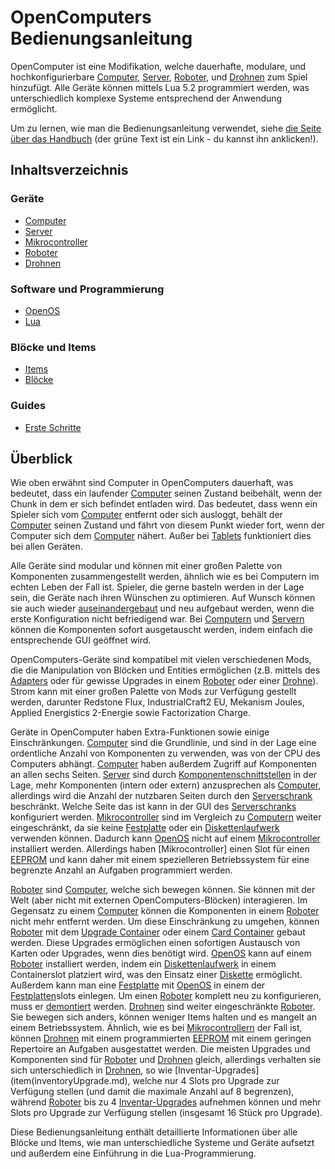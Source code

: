 # OpenComputers Bedienungsanleitung

OpenComputer ist eine Modifikation, welche dauerhafte, modulare, und hochkonfigurierbare [Computer](general/computer.md), [Server](item/server1.md), [Roboter](block/robot.md), und [Drohnen](item/drone.md) zum Spiel hinzufügt. Alle Geräte können mittels Lua 5.2 programmiert werden, was unterschiedlich komplexe Systeme entsprechend der Anwendung ermöglicht. 

Um zu lernen, wie man die Bedienungsanleitung verwendet, siehe [die Seite über das Handbuch](item/manual.md) (der grüne Text ist ein Link - du kannst ihn anklicken!).

## Inhaltsverzeichnis

### Geräte
- [Computer](general/computer.md)
- [Server](item/server1.md)
- [Mikrocontroller](block/microcontroller.md)
- [Roboter](block/robot.md)
- [Drohnen](item/drone.md)

### Software und Programmierung
- [OpenOS](general/openOS.md)
- [Lua](general/lua.md)

### Blöcke und Items
- [Items](item/index.md)
- [Blöcke](block/index.md)

### Guides
- [Erste Schritte](general/quickstart.md)

## Überblick

Wie oben erwähnt sind Computer in OpenComputers dauerhaft, was bedeutet, dass ein laufender [Computer](general/computer.md) seinen Zustand beibehält, wenn der Chunk in dem er sich befindet entladen wird. Das bedeutet, dass wenn ein Spieler sich vom [Computer](general/computer.md) entfernt oder sich ausloggt, behält der [Computer](general/computer.md) seinen Zustand und fährt von diesem Punkt wieder fort, wenn der Computer sich dem [Computer](general/computer.md) nähert. Außer bei [Tablets](item/tabled.md) funktioniert dies bei allen Geräten.

Alle Geräte sind modular und können mit einer großen Palette von Komponenten zusammengestellt werden, ähnlich wie es bei Computern im echten Leben der Fall ist. Spieler, die gerne basteln werden in der Lage sein, die Geräte nach ihren Wünschen zu optimieren. Auf Wunsch können sie auch wieder [auseinandergebaut](block/disassembler) und neu aufgebaut werden, wenn die erste Konfiguration nicht befriedigend war. Bei [Computern](general/computer.md) und [Servern](item/server1.md) können die Komponenten sofort ausgetauscht werden, indem einfach die entsprechende GUI geöffnet wird. 

OpenComputers-Geräte sind kompatibel mit vielen verschiedenen Mods, die die Manipulation von Blöcken und Entities ermöglichen (z.B. mittels des [Adapters](block/adapter.md) oder für gewisse Upgrades in einem [Roboter](block/robot.md) oder einer [Drohne](item/drone.md)). Strom kann mit einer großen Palette von Mods zur Verfügung gestellt werden, darunter Redstone Flux, IndustrialCraft2 EU, Mekanism Joules, Applied Energistics 2-Energie sowie Factorization Charge.

Geräte in OpenComputer haben Extra-Funktionen sowie einige Einschränkungen. [Computer](general/computer.md) sind die Grundlinie, und sind in der Lage eine ordentliche Anzahl von Komponenten zu verwenden, was von der CPU des Computers abhängt. [Computer](general/computer.md) haben außerdem Zugriff auf Komponenten an allen sechs Seiten. [Server](item/server1.md) sind durch [Komponentenschnittstellen](item/componentBus1.md) in der Lage, mehr Komponenten (intern oder extern) anzusprechen als [Computer](general/computer.md), allerdings wird die Anzahl der nutzbaren Seiten durch den [Serverschrank](block/serverRack.md) beschränkt. Welche Seite das ist kann in der GUI des [Serverschranks](block/serverRack.md) konfiguriert werden. [Mikrocontroller](block/microcontroller.md) sind im Vergleich zu [Computern](general/computer.md) weiter eingeschränkt, da sie keine [Festplatte](item/hdd1.md) oder ein [Diskettenlaufwerk](block/diskDrive.md) verwenden können. Dadurch kann [OpenOS](general/openOS.md) nicht auf einem [Mikrocontroller](block/microcontroller.md) installiert werden. Allerdings haben [Mikrocontroller] einen Slot für einen [EEPROM](item/eeprom.md) und kann daher mit einem spezielleren Betriebssystem für eine begrenzte Anzahl an Aufgaben programmiert werden.

[Roboter](block/robot.md) sind [Computer](general/computer.md), welche sich bewegen können. Sie können mit der Welt (aber nicht mit externen OpenComputers-Blöcken) interagieren. Im Gegensatz zu einem [Computer](general/computer.md) können die Komponenten in einem [Roboter](block/robot.md) nicht mehr entfernt werden. Um diese Einschränkung zu umgehen, können [Roboter](block/robot.md) mit dem [Upgrade Container](item/upgradeContainer) oder einem [Card Container](item/cardContainer1.md) gebaut werden. Diese Upgrades ermöglichen einen sofortigen Austausch von Karten oder Upgrades, wenn dies benötigt wird. [OpenOS](general/openOS.md) kann auf einem [Roboter](block/robot.md) installiert werden, indem ein [Diskettenlaufwerk](block/diskDrive.md) in einem Containerslot platziert wird, was den Einsatz einer [Diskette](item/floppy.md) ermöglicht. Außerdem kann man eine [Festplatte](item/hdd1.md) mit [OpenOS](general/openOS.md) in einem der [Festplatten](item/hdd1.md)slots einlegen. Um einen [Roboter](block/robot.md) komplett neu zu konfigurieren, muss er [demontiert](block/disassembler.md) werden. [Drohnen](item/drone.md) sind weiter eingeschränkte [Roboter](block/robot.md). Sie bewegen sich anders, können weniger Items halten und es mangelt an einem Betriebssystem. Ähnlich, wie es bei [Mikrocontrollern](block/microcontroller.md) der Fall ist, können [Drohnen](item/drone.md) mit einem programmierten [EEPROM](item/eeprom.md) mit einem geringen Repertoire an Aufgaben ausgestattet werden. Die meisten Upgrades und Komponenten sind für [Roboter](block/robot.md) und [Drohnen](item/drone.md) gleich, allerdings verhalten sie sich unterschiedlich in [Drohnen](item/drone.md), so wie [Inventar-Upgrades](item(inventoryUpgrade.md), welche nur 4 Slots pro Upgrade zur Verfügung stellen (und damit die maximale Anzahl auf 8 begrenzen), während [Roboter](block/robot.md) bis zu 4 [Inventar-Upgrades](item/inventoryUpgrade.md) aufnehmen können und mehr Slots pro Upgrade zur Verfügung stellen (insgesamt 16 Stück pro Upgrade).

Diese Bedienungsanleitung enthält detaillierte Informationen über alle Blöcke und Items, wie man unterschiedliche Systeme und Geräte aufsetzt und außerdem eine Einführung in die Lua-Programmierung.
